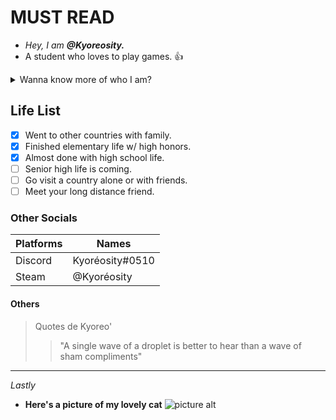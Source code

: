 # MUST READ #
* _Hey, I am ***@Kyoreosity.***_
* A student who loves to play games. 👍
 
 <details>
           <summary>Wanna know more of who I am?</summary>
           <p>Hahahahahhaha no way.. Get to know me, only by adding me or becoming my friend <3</p>
         </details>
         
## Life List ##
- [x]   Went to other countries with family.
- [x]   Finished elementary life w/ high honors.
- [x]   Almost done with high school life.
- [ ]   Senior high life is coming.
- [ ]   Go visit a country alone or with friends.
- [ ]   Meet your long distance friend.
          
### Other Socials ###

 Platforms    |    Names
------------- | -------------
Discord       | Kyoréosity#0510
Steam         | @Kyoréosity

#### Others ####
> Quotes de Kyoreo'
>> "A single wave of a droplet is better to hear than a wave of sham compliments"
- - - -
_Lastly_
* **Here's a picture of my lovely cat**
![picture alt](https://instagram.fcrk1-4.fna.fbcdn.net/v/t51.2885-15/e35/272328390_1068860053965484_8119488583829445746_n.jpg?_nc_ht=instagram.fcrk1-4.fna.fbcdn.net&_nc_cat=104&_nc_ohc=wNfUN6xvinoAX8E-ibe&edm=AABBvjUBAAAA&ccb=7-4&ig_cache_key=Mjc1NjgxMzAwMzEyOTk1NzY4Mg%3D%3D.2-ccb7-4&oh=00_AT89HuaiXpkEujKX0YmF4hsmpyt1gs6Kk7JEtPxHYVilxg&oe=6205E508&_nc_sid=83d603)
